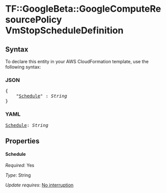 # TF::GoogleBeta::GoogleComputeResourcePolicy VmStopScheduleDefinition

## Syntax

To declare this entity in your AWS CloudFormation template, use the following syntax:

### JSON

<pre>
{
    "<a href="#schedule" title="Schedule">Schedule</a>" : <i>String</i>
}
</pre>

### YAML

<pre>
<a href="#schedule" title="Schedule">Schedule</a>: <i>String</i>
</pre>

## Properties

#### Schedule

_Required_: Yes

_Type_: String

_Update requires_: [No interruption](https://docs.aws.amazon.com/AWSCloudFormation/latest/UserGuide/using-cfn-updating-stacks-update-behaviors.html#update-no-interrupt)

